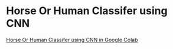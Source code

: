 # Horse Or Human Classifer using CNN

[Horse Or Human Classifer using CNN in Google Colab](https://colab.research.google.com/drive/1eCodXMwb6YUIblkW0hmzKOiJM2WMWGLX#scrollTo=Lps881qI3EhL)
